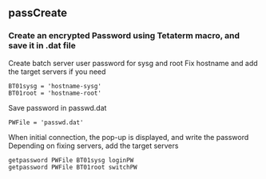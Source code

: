 ## passCreate
### Create an encrypted Password using Tetaterm macro, and save it in .dat file

Create batch server user password for sysg and root
Fix hostname and add the target servers if you need
```
BT01sysg = 'hostname-sysg'
BT01root = 'hostname-root'
```

Save password in passwd.dat
```
PWFile = 'passwd.dat'
```

When initial connection, the pop-up is displayed, and write the password
Depending on fixing servers, add the target servers
```
getpassword PWFile BT01sysg loginPW
getpassword PWFile BT01root switchPW
```
